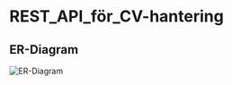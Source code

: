 # REST_API_för_CV-hantering

## ER-Diagram

![ER-Diagram](https://github.com/user-attachments/assets/53c3d164-59fb-435d-a956-d7789c65f6d1)
